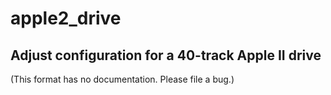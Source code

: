 apple2_drive
====
## Adjust configuration for a 40-track Apple II drive
<!-- This file is automatically generated. Do not edit. -->

(This format has no documentation. Please file a bug.)
